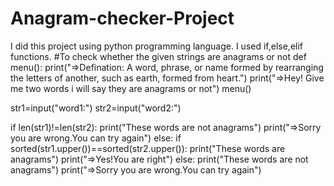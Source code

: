 # Anagram-checker-Project
I did this project using python programming language. I used if,else,elif functions.
#To check whether the given strings are anagrams or not
def menu():
    print("=>Defination: A word, phrase, or name formed by rearranging the letters of another, such as earth, formed from heart.")
    print("=>Hey! Give me two words i will say they are anagrams or not")
menu()

str1=input("word1:")
str2=input("word2:")

if len(str1)!=len(str2):
    print("These words are not anagrams")
    print("=>Sorry you are wrong.You can try again")
else:
    if sorted(str1.upper())==sorted(str2.upper()):
        print("These words are anagrams")
        print("=>Yes!You are right")
    else:
        print("These words are not anagrams")
        print("=>Sorry you are wrong.You can try again")
